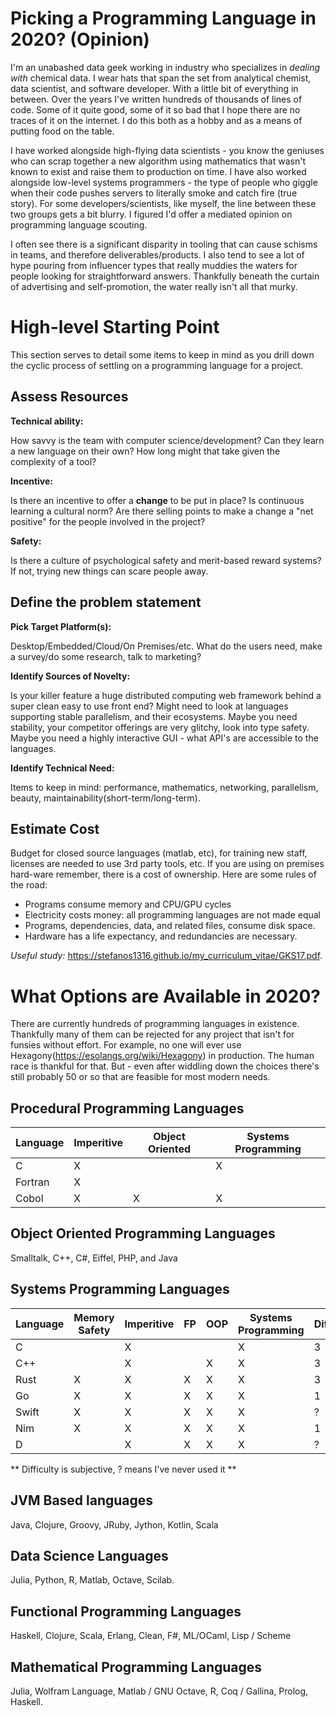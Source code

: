 # Picking a Programming Language in 2020? (Opinion)

I'm an unabashed data geek working in industry who specializes in *dealing with* chemical data. I wear hats that span the set from analytical chemist, data scientist, and software developer. With a little bit of everything in between. Over the years I've written hundreds of thousands of lines of code. Some of it quite good, some of it so bad that I hope there are no traces of it on the internet. I do this both as a hobby and as a means of putting food on the table.

I have worked alongside high-flying data scientists - you know the geniuses who can scrap together a new algorithm using mathematics that wasn't known to exist and raise them to production on time. I have also worked alongside low-level systems programmers - the type of people who giggle when their code pushes servers to literally smoke and catch fire (true story). For some developers/scientists, like myself, the line between these two groups gets a bit blurry. I figured I'd offer a mediated opinion on programming language scouting. 

I often see there is a significant disparity in tooling that can cause schisms in teams, and therefore deliverables/products. I also tend to see a lot of hype pouring from influencer types that really muddies the waters for people looking for straightforward answers. Thankfully beneath the curtain of advertising and self-promotion, the water really isn't all that murky.

# High-level Starting Point

This section serves to detail some items to keep in mind as you drill down the cyclic process of settling on a programming language for a project.

## Assess Resources

**Technical ability:** 

How savvy is the team with computer science/development? Can they learn a new language on their own? How long might that take given the complexity of a tool? 

**Incentive:**

Is there an incentive to offer a **change** to be put in place? Is continuous learning a cultural norm? Are there selling points to make a change a "net positive" for the people involved in the project?

**Safety:** 

Is there a culture of psychological safety and merit-based reward systems? If not, trying new things can scare people away. 

## Define the problem statement

**Pick Target Platform(s):** 

Desktop/Embedded/Cloud/On Premises/etc. What do the users need, make a survey/do some research, talk to marketing? 

**Identify Sources of Novelty:**

Is your killer feature a huge distributed computing web framework behind a super clean easy to use front end? Might need to look at languages supporting stable parallelism, and their ecosystems. Maybe you need stability, your competitor offerings are very glitchy, look into type safety. Maybe you need a highly interactive GUI - what API's are accessible to the languages.

**Identify Technical Need:**

Items to keep in mind: performance, mathematics, networking, parallelism, beauty, maintainability(short-term/long-term).

## Estimate Cost

Budget for closed source languages (matlab, etc), for training new staff, licenses are needed to use 3rd party tools, etc. If you are using on premises hard-ware remember, there is a cost of ownership. Here are some rules of the road:

* Programs consume memory and CPU/GPU cycles
* Electricity costs money: all programming languages are not made equal 
* Programs, dependencies, data, and related files, consume disk space.
* Hardware has a life expectancy, and redundancies are necessary.

*Useful study:*
<https://stefanos1316.github.io/my_curriculum_vitae/GKS17.pdf>. 

# What Options are Available in 2020?

There are currently hundreds of programming languages in existence. Thankfully many of them can be rejected for any project that isn't for funsies without effort. For example, no one will ever use Hexagony(<https://esolangs.org/wiki/Hexagony>) in production. The human race is thankful for that. But - even after widdling down the choices there's still probably 50 or so that are feasible for most modern needs.

## Procedural Programming Languages
| Language | Imperitive | Object Oriented | Systems Programming|
| -       | - | - | - |
| C       | X |   | X |
| Fortran | X |   |   |
| Cobol   | X | X | X |

## Object Oriented Programming Languages
Smalltalk, C++, C#, Eiffel, PHP, and Java

## Systems Programming Languages
| Language | Memory Safety | Imperitive | FP | OOP | Systems Programming | Difficulty |
| -       | - | - | - | - | - | - |
| C       |   | X |   |   | X | 3 |
| C++     |   | X |   | X | X | 3 |
| Rust    | X | X | X | X | X | 3 |
| Go      | X | X | X | X | X | 1 |
| Swift   | X | X | X | X | X | ? |
| Nim     | X | X | X | X | X | 1 |
| D       |   | X | X | X | X | ? |
** Difficulty is subjective, ? means I've never used it **
## JVM Based languages
Java, Clojure, Groovy, JRuby, Jython, Kotlin, Scala

## Data Science Languages
Julia, Python, R, Matlab, Octave, Scilab.

## Functional Programming Languages
Haskell, Clojure, Scala, Erlang, Clean, F#, ML/OCaml, Lisp / Scheme

## Mathematical Programming Languages
Julia, Wolfram Language, Matlab / GNU Octave, R, Coq / Gallina, Prolog, Haskell.

